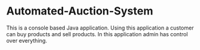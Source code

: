 # Automated-Auction-System
This is a console based Java application. Using this application a customer can buy products and sell products. In this application admin has control over everything. 
